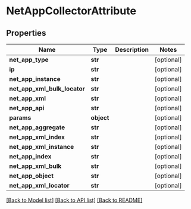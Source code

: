 # NetAppCollectorAttribute

## Properties
Name | Type | Description | Notes
------------ | ------------- | ------------- | -------------
**net_app_type** | **str** |  | [optional] 
**ip** | **str** |  | [optional] 
**net_app_instance** | **str** |  | [optional] 
**net_app_xml_bulk_locator** | **str** |  | [optional] 
**net_app_xml** | **str** |  | [optional] 
**net_app_api** | **str** |  | [optional] 
**params** | **object** |  | [optional] 
**net_app_aggregate** | **str** |  | [optional] 
**net_app_xml_index** | **str** |  | [optional] 
**net_app_xml_instance** | **str** |  | [optional] 
**net_app_index** | **str** |  | [optional] 
**net_app_xml_bulk** | **str** |  | [optional] 
**net_app_object** | **str** |  | [optional] 
**net_app_xml_locator** | **str** |  | [optional] 

[[Back to Model list]](../README.md#documentation-for-models) [[Back to API list]](../README.md#documentation-for-api-endpoints) [[Back to README]](../README.md)

